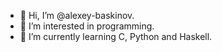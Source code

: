 - 👋 Hi, I’m @alexey-baskinov.
- 👀 I’m interested in programming.
- 🌱 I’m currently learning C, Python and Haskell.
